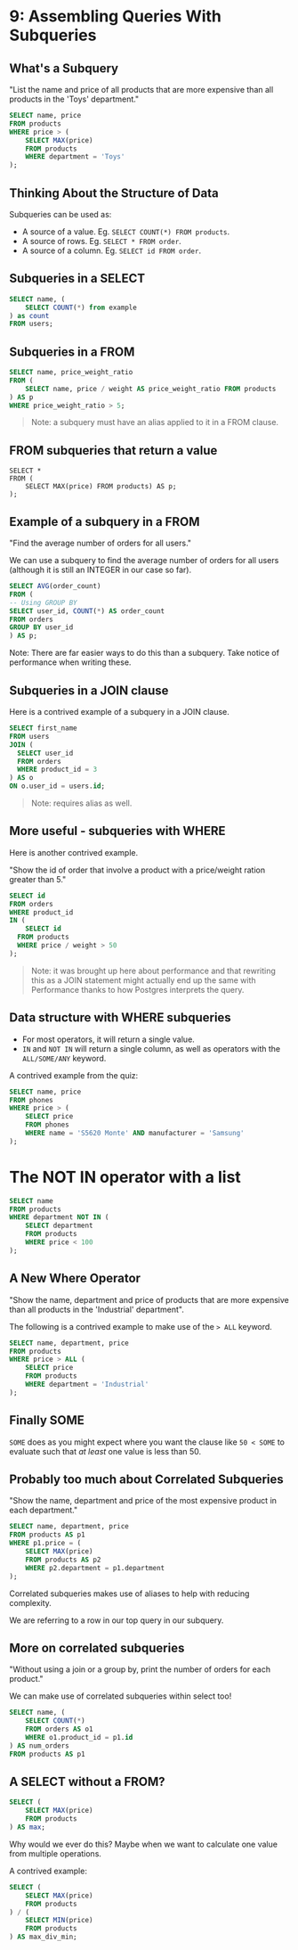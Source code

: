 # 9: Assembling Queries With Subqueries

## What's a Subquery

"List the name and price of all products that are more expensive than all products in the 'Toys' department."

```sql
SELECT name, price
FROM products
WHERE price > (
	SELECT MAX(price)
	FROM products
	WHERE department = 'Toys'
);
```

## Thinking About the Structure of Data

Subqueries can be used as:

- A source of a value. Eg. `SELECT COUNT(*) FROM products`.
- A source of rows. Eg. `SELECT * FROM order`.
- A source of a column. Eg. `SELECT id FROM order`.

## Subqueries in a SELECT

```sql
SELECT name, (
	SELECT COUNT(*) from example
) as count
FROM users;
```

## Subqueries in a FROM

```sql
SELECT name, price_weight_ratio
FROM (
	SELECT name, price / weight AS price_weight_ratio FROM products
) AS p
WHERE price_weight_ratio > 5;
```

> Note: a subquery must have an alias applied to it in a FROM clause.

## FROM subqueries that return a value

```
SELECT *
FROM (
	SELECT MAX(price) FROM products) AS p;
);
```

## Example of a subquery in a FROM

"Find the average number of orders for all users."

We can use a subquery to find the average number of orders for all users (although it is still an INTEGER in our case so far).

```sql
SELECT AVG(order_count)
FROM (
-- Using GROUP BY
SELECT user_id, COUNT(*) AS order_count
FROM orders
GROUP BY user_id
) AS p;
```

Note: There are far easier ways to do this than a subquery. Take notice of performance when writing these.

## Subqueries in a JOIN clause

Here is a contrived example of a subquery in a JOIN clause.

```sql
SELECT first_name
FROM users
JOIN (
  SELECT user_id
  FROM orders
  WHERE product_id = 3
) AS o
ON o.user_id = users.id;
```

> Note: requires alias as well.

## More useful - subqueries with WHERE

Here is another contrived example.

"Show the id of order that involve a product with a price/weight ration greater than 5."

```sql
SELECT id
FROM orders
WHERE product_id
IN (
	SELECT id
  FROM products
  WHERE price / weight > 50
);
```

> Note: it was brought up here about performance and that rewriting this as a JOIN statement might actually end up the same with Performance thanks to how Postgres interprets the query.

## Data structure with WHERE subqueries

- For most operators, it will return a single value.
- `IN` and `NOT IN` will return a single column, as well as operators with the `ALL/SOME/ANY` keyword.

A contrived example from the quiz:

```sql
SELECT name, price
FROM phones
WHERE price > (
    SELECT price
  	FROM phones
    WHERE name = 'S5620 Monte' AND manufacturer = 'Samsung'
);
```

# The NOT IN operator with a list

```sql
SELECT name
FROM products
WHERE department NOT IN (
	SELECT department
	FROM products
	WHERE price < 100
);
```

## A New Where Operator

"Show the name, department and price of products that are more expensive than all products in the 'Industrial' department".

The following is a contrived example to make use of the `> ALL` keyword.

```sql
SELECT name, department, price
FROM products
WHERE price > ALL (
	SELECT price
	FROM products
	WHERE department = 'Industrial'
);
```

## Finally SOME

`SOME` does as you might expect where you want the clause like `50 < SOME` to evaluate such that _at least_ one value is less than 50.

## Probably too much about Correlated Subqueries

"Show the name, department and price of the most expensive product in each department."

```sql
SELECT name, department, price
FROM products AS p1
WHERE p1.price = (
	SELECT MAX(price)
	FROM products AS p2
	WHERE p2.department = p1.department
);
```

Correlated subqueries makes use of aliases to help with reducing complexity.

We are referring to a row in our top query in our subquery.

## More on correlated subqueries

"Without using a join or a group by, print the number of orders for each product."

We can make use of correlated subqueries within select too!

```sql
SELECT name, (
	SELECT COUNT(*)
	FROM orders AS o1
	WHERE o1.product_id = p1.id
) AS num_orders
FROM products AS p1
```

## A SELECT without a FROM?

```sql
SELECT (
	SELECT MAX(price)
	FROM products
) AS max;
```

Why would we ever do this? Maybe when we want to calculate one value from multiple operations.

A contrived example:

```sql
SELECT (
	SELECT MAX(price)
	FROM products
) / (
	SELECT MIN(price)
	FROM products
) AS max_div_min;
```
